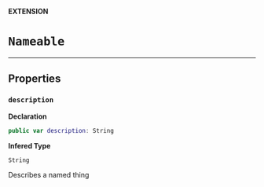 **EXTENSION**
# `Nameable`

--------------------

## Properties
### `description`

**Declaration**
```swift
public var description: String
```

**Infered Type**
```swift
String
```

Describes a named thing


